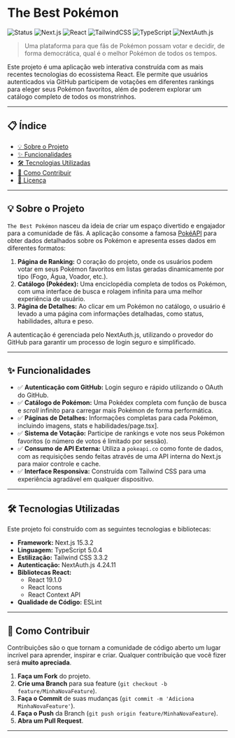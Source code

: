 # The Best Pokémon

![Status](https://img.shields.io/badge/status-Em%20Desenvolvimento-yellow.svg)
![Next.js](https://img.shields.io/badge/Next.js-15.3.2-black?logo=next.js)
![React](https://img.shields.io/badge/React-19.1.0-blue?logo=react)
![TailwindCSS](https://img.shields.io/badge/Tailwind_CSS-3.3.2-38B2AC?logo=tailwind-css)
![TypeScript](https://img.shields.io/badge/TypeScript-5.0.4-blue?logo=typescript)
![NextAuth.js](https://img.shields.io/badge/NextAuth.js-4.24.11-blue?logo=next.js)

> Uma plataforma para que fãs de Pokémon possam votar e decidir, de forma democrática, qual é o melhor Pokémon de todos os tempos.

Este projeto é uma aplicação web interativa construída com as mais recentes tecnologias do ecossistema React. Ele permite que usuários autenticados via GitHub participem de votações em diferentes rankings para eleger seus Pokémon favoritos, além de poderem explorar um catálogo completo de todos os monstrinhos.

---

## 📋 Índice

* [💡 Sobre o Projeto](#-sobre-o-projeto)
* [✨ Funcionalidades](#-funcionalidades)
* [🛠️ Tecnologias Utilizadas](#-tecnologias-utilizadas)
* [🤝 Como Contribuir](#-como-contribuir)
* [📄 Licença](#-licença)

---

## 💡 Sobre o Projeto

`The Best Pokémon` nasceu da ideia de criar um espaço divertido e engajador para a comunidade de fãs. A aplicação consome a famosa [PokéAPI](https://pokeapi.co/) para obter dados detalhados sobre os Pokémon e apresenta esses dados em diferentes formatos:

1.  **Página de Ranking:** O coração do projeto, onde os usuários podem votar em seus Pokémon favoritos em listas geradas dinamicamente por tipo (Fogo, Água, Voador, etc.).
2.  **Catálogo (Pokédex):** Uma enciclopédia completa de todos os Pokémon, com uma interface de busca e rolagem infinita para uma melhor experiência de usuário.
3.  **Página de Detalhes:** Ao clicar em um Pokémon no catálogo, o usuário é levado a uma página com informações detalhadas, como status, habilidades, altura e peso.

A autenticação é gerenciada pelo NextAuth.js, utilizando o provedor do GitHub para garantir um processo de login seguro e simplificado.

---

## ✨ Funcionalidades

* ✅ **Autenticação com GitHub:** Login seguro e rápido utilizando o OAuth do GitHub.
* ✅ **Catálogo de Pokémon:** Uma Pokédex completa com função de busca e *scroll* infinito para carregar mais Pokémon de forma performática.
* ✅ **Páginas de Detalhes:** Informações completas para cada Pokémon, incluindo imagens, stats e habilidades/page.tsx].
* ✅ **Sistema de Votação:** Participe de rankings e vote nos seus Pokémon favoritos (o número de votos é limitado por sessão).
* ✅ **Consumo de API Externa:** Utiliza a `pokeapi.co` como fonte de dados, com as requisições sendo feitas através de uma API interna do Next.js para maior controle e cache.
* ✅ **Interface Responsiva:** Construída com Tailwind CSS para uma experiência agradável em qualquer dispositivo.

---

## 🛠️ Tecnologias Utilizadas

Este projeto foi construído com as seguintes tecnologias e bibliotecas:

* **Framework:** Next.js 15.3.2
* **Linguagem:** TypeScript 5.0.4
* **Estilização:** Tailwind CSS 3.3.2
* **Autenticação:** NextAuth.js 4.24.11
* **Bibliotecas React:**
    * React 19.1.0
    * React Icons
    * React Context API
* **Qualidade de Código:** ESLint

---

## 🤝 Como Contribuir

Contribuições são o que tornam a comunidade de código aberto um lugar incrível para aprender, inspirar e criar. Qualquer contribuição que você fizer será **muito apreciada**.

1.  **Faça um Fork** do projeto.
2.  **Crie uma Branch** para sua feature (`git checkout -b feature/MinhaNovaFeature`).
3.  **Faça o Commit** de suas mudanças (`git commit -m 'Adiciona MinhaNovaFeature'`).
4.  **Faça o Push** da Branch (`git push origin feature/MinhaNovaFeature`).
5.  **Abra um Pull Request**.

---
